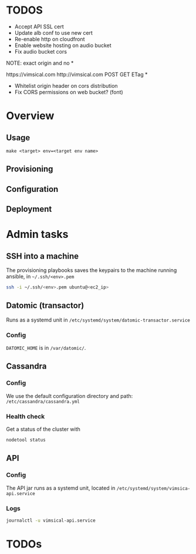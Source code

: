 # TODOS

- Accept API SSL cert
- Update alb conf to use new cert
- Re-enable http on cloudfront
- Enable website hosting on audio bucket
- Fix audio bucket cors

NOTE: exact origin and no *

<?xml version="1.0" encoding="UTF-8"?>
<CORSConfiguration xmlns="http://s3.amazonaws.com/doc/2006-03-01/">
    <CORSRule>
        <AllowedOrigin>https://vimsical.com</AllowedOrigin>
        <AllowedOrigin>http://vimsical.com</AllowedOrigin>
        <AllowedMethod>POST</AllowedMethod>
        <AllowedMethod>GET</AllowedMethod>
        <ExposeHeader>ETag</ExposeHeader>
        <AllowedHeader>*</AllowedHeader>
    </CORSRule>
</CORSConfiguration>

- Whitelist origin header on cors distribution
- Fix CORS permissions on web bucket? (font)


# Overview

## Usage

```
make <target> env=<target env name>
```

## Provisioning
## Configuration
## Deployment

# Admin tasks
## SSH into a machine

The provisioning playbooks saves the keypairs to the machine running ansible, in `~/.ssh/<env>.pem`

```sh
ssh -i ~/.ssh/<env>.pem ubuntu@<ec2_ip>
```

## Datomic (transactor)

Runs as a systemd unit in `/etc/systemd/system/datomic-transactor.service`

### Config

`DATOMIC_HOME` is in `/var/datomic/`.


## Cassandra

### Config

We use the default configuration directory and path: `/etc/cassandra/cassandra.yml`

### Health check

Get a status of the cluster with

```sh
nodetool status
```

## API

### Config

The API jar runs as a systemd unit, located in `/etc/systemd/system/vimsica-api.service`

### Logs

```sh
journalctl -u vimsical-api.service
```

# TODOs


